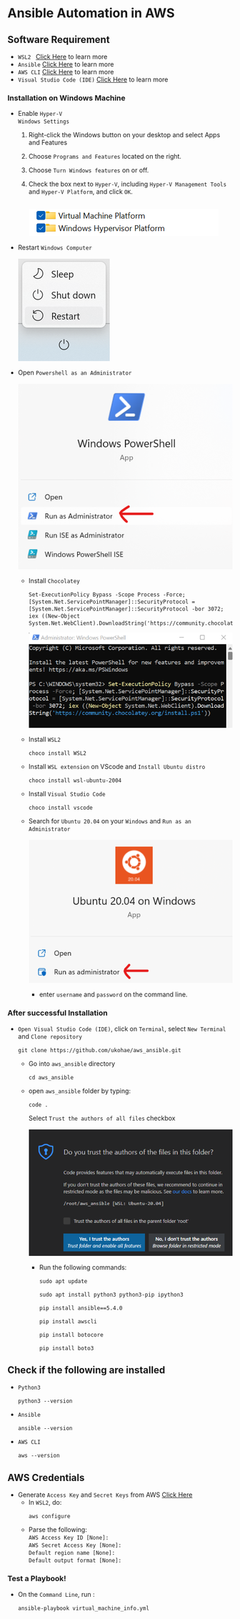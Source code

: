# Ansible Automation in AWS

## Software Requirement
- `WSL2 ` [Click Here](https://docs.microsoft.com/en-us/windows/wsl/about) to learn more
- `Ansible` [Click Here](https://www.ansible.com/) to learn more
- `AWS CLI`  [Click Here](https://aws.amazon.com/cli/) to learn more
- `Visual Studio Code (IDE)`  [Click Here](https://code.visualstudio.com/) to learn more

### Installation on Windows Machine
- Enable `Hyper-V` <br />
`Windows Settings`
    1. Right-click the Windows button on your desktop and select Apps and Features
    2. Choose `Programs and Features` located on the right.
    3. Choose `Turn Windows features` on or off.
    4. Check the box next to `Hyper-V`, including `Hyper-V Management Tools` and `Hyper-V Platform`, and click `OK`. <br /> <br />

        ![hyper-v](docs/images/hyper-v.png)

- Restart `Windows Computer` <br /> <br />
    ![restart](docs/images/restart.png)

- Open `Powershell as an Administrator` <br /> <br />
        ![powershell](docs/images/powershell.png)
    - Install `Chocolatey`
        ```
        Set-ExecutionPolicy Bypass -Scope Process -Force; [System.Net.ServicePointManager]::SecurityProtocol = [System.Net.ServicePointManager]::SecurityProtocol -bor 3072; iex ((New-Object System.Net.WebClient).DownloadString('https://community.chocolatey.org/install.ps1'))
        ```
        
        ![chocolatey](docs/images/chocolatey.png)
    - Install `WSL2`
        ```
        choco install WSL2
        ```
    - Install `WSL extension` on VScode and `Install Ubuntu distro`
        ```
        choco install wsl-ubuntu-2004
        ```
    - Install `Visual Studio Code`
        ```
        choco install vscode
        ```

    -  Search for `Ubuntu 20.04` on your `Windows` and `Run as an Administrator` <br /> <br />
            ![ubuntu](docs/images/ubuntu.png)
        - enter `username` and `password` on the command line.
### After successful Installation

- `Open Visual Studio Code (IDE)`, click on `Terminal`,  select `New Terminal` and `Clone repository`
    ```
    git clone https://github.com/ukohae/aws_ansible.git
    ```
    - Go into `aws_ansible` directory 
        ```
        cd aws_ansible
        ```
    - open `aws_ansible` folder by typing:
        ```
        code .
        ```
        Select `Trust the authors of all files` checkbox <br /><br />
        ![trust file](docs/images/user.png)

        - Run the following commands:
            ```
            sudo apt update
            ```
            ```
            sudo apt install python3 python3-pip ipython3
            ```
            ```
            pip install ansible==5.4.0
            ```
            ```
            pip install awscli
            ```
            ```
            pip install botocore
            ```
            ```
            pip install boto3
            ```

## Check if the following are installed

- `Python3`
    ```
    python3 --version
    ```

- `Ansible `
    ```
    ansible --version
    ```

- `AWS CLI`
    ```
    aws --version
    ```

## AWS Credentials
- Generate `Access Key` and `Secret Keys` from AWS [Click Here](https://us-east-1.console.aws.amazon.com/iam/home?region=us-east-2#/security_credentials)
    - In `WSL2`, do:
        ```
        aws configure
        ```
    - Parse the following: <br />
        `AWS Access Key ID [None]: `<br /> `AWS Secret Access Key [None]: `<br /> `Default region name [None]: ` <br /> `Default output format [None]: `


### Test a Playbook! 
-   On the `Command Line`, run :
    ```
    ansible-playbook virtual_machine_info.yml
    ```